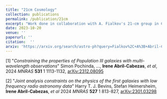 ```yaml
---
title: "21cm Cosmology"
collection: publications
permalink: /publication/21cm
excerpt: "Work done in collaboration with A. Fialkov's 21-cm group in Cambridge"
date: 2023-10-20
venue: ''
paperurl: ''
citation:  ''
arxiv: 'https://arxiv.org/search/astro-ph?query=Fialkov%2C+A%3B+Abril-Cabezas%2C+I&searchtype=author&abstracts=show&order=-announced_date_first&size=50'
---
```


[1] "_Constraining the properties of Population III galaxies with multi-wavelength observations_" Simon Pochinda, ..., **Irene Abril-Cabezas**, _et al_, 2024 _MNRAS_ **531** 1 1113-1132, [arXiv:2312.08095](https://arxiv.org/pdf/2312.08095.pdf)

[2] "_Joint analysis constraints on the physics of the first galaxies with low frequency radio astronomy data_"
Harry T. J. Bevins, Stefan Heimersheim, **Irene Abril-Cabezas**, _et al_ 2024 _MNRAS_ **527** 1 813-827, [arXiv:2301.03298](https://arxiv.org/abs/2301.03298)


